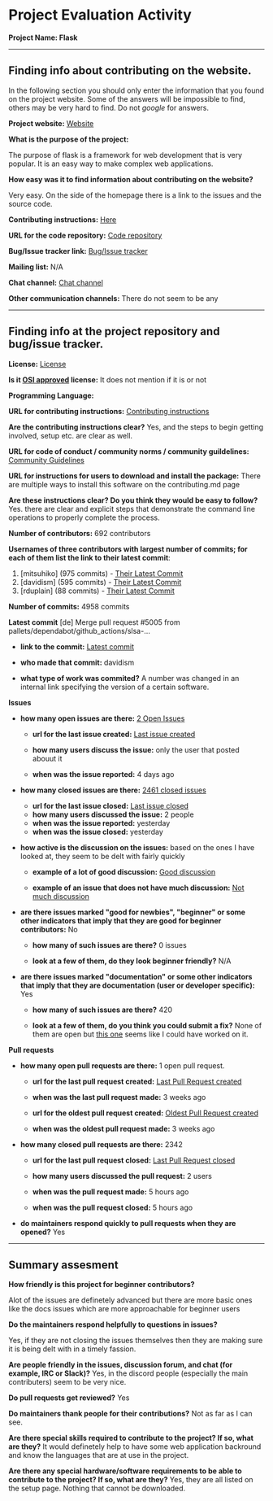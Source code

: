# Project Evaluation Activity



__Project Name: Flask__  


---

## Finding info about contributing on the website.

In the following section you should only enter the information that you
found on the project website. Some of the answers will be impossible to find, others
may be very hard to find. Do not _google_ for answers.

__Project website:__ [Website](https://flask.palletsprojects.com/en/2.2.x/)


__What is the purpose of the project:__

The purpose of flask is a framework for web development that is very popular. It is an easy way to make complex web applications.


__How easy was it to find information about contributing on the website?__ 

Very easy. On the side of the homepage there is a link to the issues and the source code.


__Contributing instructions:__ [Here](https://github.com/pallets/flask/blob/main/CONTRIBUTING.rst) 

__URL for the code repository:__ [Code repository](https://github.com/pallets/flask)

__Bug/Issue tracker link:__ [Bug/Issue tracker](https://github.com/pallets/flask/issues)

__Mailing list:__ N/A

__Chat channel:__ [Chat channel](https://discord.com/invite/pallets)

__Other communication channels:__ There do not seem to be any


---

## Finding info at the project repository and bug/issue tracker.

__License:__ [License](https://github.com/pallets/flask/blob/main/LICENSE.rst)

__Is it [OSI approved](https://opensource.org/licenses/alphabetical) license:__ It does not mention if it is or not

__Programming Language:__ 

__URL for contributing instructions:__ [Contributing instructions](https://github.com/pallets/flask/blob/main/CONTRIBUTING.rst)

__Are the contributing instructions clear?__ Yes, and the steps to begin getting involved, setup etc. are clear as well.


__URL for code of conduct / community norms / community guildelines:__ [Community Guidelines](https://github.com/pallets/flask/blob/main/CODE_OF_CONDUCT.md)

__URL for instructions for users to download and install the package:__ There are multiple ways to install this software on the contributing.md page


__Are these instructions clear? Do you think they would be easy to follow?__ Yes. there are clear and explicit steps that demonstrate the command line operations to properly complete the process.


__Number of contributors:__ 692 contributors


__Usernames of three contributors with largest number of commits; for
each of them list the link to their latest commit__:

1. [mitsuhiko] (975 commits) - [Their Latest Commit](https://github.com/getsentry/sentry/pull/45298)
2. [davidism] (595 commits) - [Their Latest Commit](https://github.com/pallets/click/commit/58c2d975ef4459c2750f3df9dc93dd970f5f52a7)
3. [rduplain] (88 commits) - [Their Latest Commit](https://github.com/rduplain/home/commit/6bcd5d777c823a927a127b461ac9d280330fcc25)


__Number of commits:__ 4958 commits

__Latest commit__ [de] 
Merge pull request #5005 from pallets/dependabot/github_actions/slsa-…

- __link to the commit:__ [Latest commit](https://github.com/pallets/flask/commit/2f67e0fe4aca8a8d6998b3022150f1e6d6738214)

- __who made that commit:__ davidism

- __what type of work was commited?__ A number was changed in an internal link specifying the version of a certain software.


__Issues__

- __how many open issues are there:__ [2 Open Issues](https://github.com/pallets/flask/issues)

    - __url for the last issue created:__ [Last issue created](https://github.com/pallets/flask/issues/5004)

    - __how many users discuss the issue:__ only the user that posted abouut it
    
    - __when was the issue reported:__ 4 days ago
    

- __how many closed issues are there:__ [2461 closed issues](https://github.com/pallets/flask/issues?q=is%3Aissue+is%3Aclosed)
    - __url for the last issue closed:__ [Last issue closed](https://github.com/pallets/flask/issues/5007)
    - __how many users discussed the issue:__ 2 people
    - __when was the issue reported:__ yesterday
    - __when was the issue closed:__ yesterday

- __how active is the discussion on the issues:__ based on the ones I have looked at, they seem to be delt with fairly quickly

    - __example of a lot of good discussion:__ [Good discussion](https://github.com/pallets/flask/issues/4982)
    
    - __example of an issue that does not have much discussion:__ [Not much discussion](https://github.com/pallets/flask/issues/4982)



- __are there issues marked "good for newbies", "beginner" or some other indicators that imply that they are good for beginner contributors:__ No

    - __how many of such issues are there?__ 0 issues
    
    - __look at a few of them, do they look beginner friendly?__ N/A



- __are there issues marked "documentation" or some other indicators that imply that they are documentation (user or developer specific):__ Yes

    - __how many of such issues are there?__ 420
    
    - __look at a few of them, do you think you could submit a fix?__ None of them are open but [this one](https://github.com/pallets/flask/pull/4955) seems like I could have worked on it.



__Pull requests__

- __how many open pull requests are there:__ 1 open pull request.

    - __url for the last pull request created:__ [Last Pull Request created](https://github.com/pallets/flask/pull/4969)
    
    - __when was the last pull request made:__ 3 weeks ago
    - __url for the oldest pull request created:__ [Oldest Pull Request created](https://github.com/pallets/flask/pull/4969)
    
    - __when was the oldest pull request made:__ 3 weeks ago

- __how many closed pull requests are there:__ 2342

    - __url for the last pull request closed:__ [Last Pull Request closed](https://github.com/pallets/flask/pull/5009)
    - __how many users discussed the pull request:__ 2 users
    
    - __when was the pull request made:__  5 hours ago
    
    - __when was the pull request closed:__ 5 hours ago
    

- __do maintainers respond quickly to pull requests when they are opened?__ Yes





---


## Summary assesment
__How friendly is this project for beginner contributors?__

Alot of the issues are definetely advanced but there are more basic ones like the docs issues which are more approachable for beginner users


__Do the maintainers respond helpfully to questions in issues?__

Yes, if they are not closing the issues themselves then they
are making sure it is being delt with in a timely fassion.



__Are people friendly in the issues, discussion forum, and chat (for example, IRC or Slack)?__ Yes, in the discord people (especially the main contributers) seem to be very nice.




__Do pull requests get reviewed?__ Yes



__Do maintainers thank people for their contributions?__ Not as far as I can see.



__Are there special skills required to contribute to the project? If so, what are they?__ It would definetely help to have some
web application backround and know the languages that are at use in the project.



__Are there any special hardware/software requirements to be able to contribute to the project? If so, what are they?__ Yes, they are all listed on the setup page. Nothing that cannot be downloaded.
